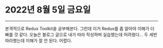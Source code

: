 # 2022년 8월 5일 금요일



---



본격적으로 Redux Toolkit을 공부해본다. 그런데 이거 Redux를 좀 알아야 이해가 더 빠를 것 같다. 오늘은 블로그 글으로 내가 따라 작성하며 실습했는데 어려웠다... 두 세번 따라했는데 이해가 잘 안 된다. 어렵다.
